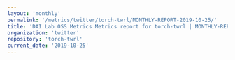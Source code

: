 ```yaml
---
layout: 'monthly'
permalink: '/metrics/twitter/torch-twrl/MONTHLY-REPORT-2019-10-25/'
title: 'DAI Lab OSS Metrics Metrics report for torch-twrl | MONTHLY-REPORT-2019-10-25'
organization: 'twitter'
repository: 'torch-twrl'
current_date: '2019-10-25'
---
```

